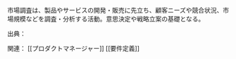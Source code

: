 市場調査は、製品やサービスの開発・販売に先立ち、顧客ニーズや競合状況、市場規模などを調査・分析する活動。意思決定や戦略立案の基礎となる。

出典：

関連：
[[プロダクトマネージャー]] [[要件定義]] 